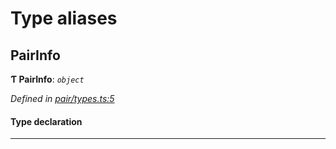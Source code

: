 

# Type aliases

<a id="pairinfo"></a>

##  PairInfo

**Ƭ PairInfo**: *`object`*

*Defined in [pair/types.ts:5](https://github.com/polkadot-js/common/blob/b0d8c85/packages/keyring/src/pair/types.ts#L5)*

#### Type declaration

___

